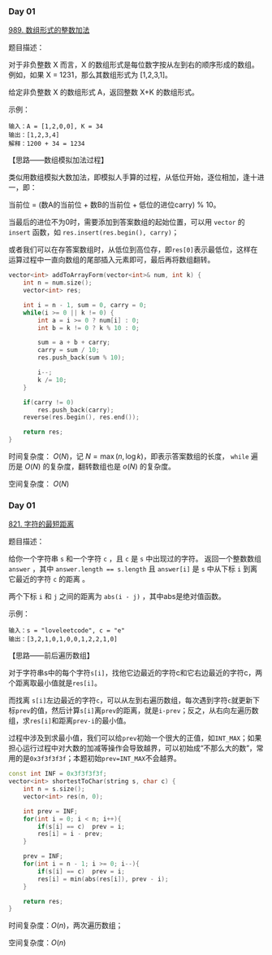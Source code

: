 ### Day 01

[989. 数组形式的整数加法](https://leetcode-cn.com/problems/add-to-array-form-of-integer/)

题目描述：

对于非负整数 X 而言，X 的数组形式是每位数字按从左到右的顺序形成的数组。例如，如果 X = 1231，那么其数组形式为 [1,2,3,1]。

给定非负整数 X 的数组形式 A，返回整数 X+K 的数组形式。

示例：

```
输入：A = [1,2,0,0], K = 34
输出：[1,2,3,4]
解释：1200 + 34 = 1234
```

【思路——数组模拟加法过程】

类似用数组模拟大数加法，即模拟人手算的过程，从低位开始，逐位相加，逢十进一，即：

 当前位 = (数A的当前位 + 数B的当前位 + 低位的进位carry) % 10。
 
 当最后的进位不为0时，需要添加到答案数组的起始位置，可以用 `vector` 的 `insert` 函数，如 `res.insert(res.begin(), carry)`；
 
 或者我们可以在存答案数组时，从低位到高位存，即`res[0]`表示最低位，这样在运算过程中一直向数组的尾部插入元素即可，最后再将数组翻转。


```c++
vector<int> addToArrayForm(vector<int>& num, int k) {
    int n = num.size();
    vector<int> res;

    int i = n - 1, sum = 0, carry = 0;
    while(i >= 0 || k != 0) {
        int a = i >= 0 ? num[i] : 0;
        int b = k != 0 ? k % 10 : 0;

        sum = a + b + carry;
        carry = sum / 10;
        res.push_back(sum % 10);

        i--;
        k /= 10;
    }

    if(carry != 0)
        res.push_back(carry);
    reverse(res.begin(), res.end());

    return res;
}
```

时间复杂度： $O(N)$，记 $N= \max(n, \log k)$，即表示答案数组的长度， `while` 遍历是 $O(N)$ 的复杂度，翻转数组也是 $o(N)$ 的复杂度。

空间复杂度： $O(N)$

### Day 01

[821. 字符的最短距离](https://leetcode-cn.com/problems/shortest-distance-to-a-character/)

题目描述：

给你一个字符串 `s` 和一个字符 `c` ，且 `c` 是 `s` 中出现过的字符。
返回一个整数数组 `answer` ，其中 `answer.length == s.length` 且 `answer[i]` 是 `s` 中从下标 `i` 到离它最近的字符 `c` 的距离 。

两个下标 `i` 和 `j` 之间的距离为 `abs(i - j)` ，其中abs是绝对值函数。

示例：

```
输入：s = "loveleetcode", c = "e"
输出：[3,2,1,0,1,0,0,1,2,2,1,0]
```

【思路——前后遍历数组】

对于字符串s中的每个字符`s[i]`，找他它边最近的字符c和它右边最近的字符c，两个距离取最小值就是`res[i]`。

而找离 `s[i]`左边最近的字符`c`，可以从左到右遍历数组，每次遇到字符`c`就更新下标`prev`的值，然后计算`s[i]`离`prev`的距离，就是`i-prev`；反之，从右向左遍历数组，求`res[i]`和距离`prev-i`的最小值。

过程中涉及到求最小值，我们可以给`prev`初始一个很大的正值，如`INT_MAX`；如果担心运行过程中对大数的加减等操作会导致越界，可以初始成“不那么大的数”，常用的是`0x3f3f3f3f`；本题初始`prev=INT_MAX`不会越界。

```c++
const int INF = 0x3f3f3f3f;
vector<int> shortestToChar(string s, char c) {
    int n = s.size();
    vector<int> res(n, 0);

    int prev = INF;
    for(int i = 0; i < n; i++){
        if(s[i] == c)  prev = i;
        res[i] = i - prev;
    }

    prev = INF;
    for(int i = n - 1; i >= 0; i--){
        if(s[i] == c)  prev = i;
        res[i] = min(abs(res[i]), prev - i);
    }

    return res;
}
```

时间复杂度：$O(n)$，两次遍历数组；

空间复杂度：$O(n)$